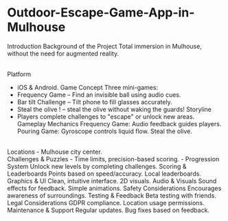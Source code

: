 # Outdoor-Escape-Game-App-in-Mulhouse
Introduction Background of the Project Total immersion in Mulhouse, without the need for augmented reality.

<br>Platform
- iOS & Android.
Game Concept
Three mini-games:
- Frequency Game – Find an invisible ball using audio cues.
- Bar tilt Challenge – Tilt phone to fill glasses accurately.
- Steal the olive ! – steal the olive without waking the guards!
Storyline
- Players complete challenges to "escape" or unlock new areas.
Gameplay Mechanics
Frequency Game: Audio feedback guides players.
Pouring Game: Gyroscope controls liquid flow.
Steal the olive.
<br>
Locations
- Mulhouse city center.
<br>
Challenges & Puzzles
- Time limits, precision-based scoring.
- Progression System
Unlock new levels by completing challenges.
Scoring & Leaderboards
Points based on speed/accuracy.
Local leaderboards.
Graphics & UI
Clean, intuitive interface.
2D visuals.
Audio & Visuals
Sound effects for feedback.
Simple animations.
Safety Considerations
Encourages awareness of surroundings.
Testing & Feedback
Beta testing with friends.
Legal Considerations
GDPR compliance.
Location usage permissions.
Maintenance & Support
Regular updates.
Bug fixes based on feedback.
